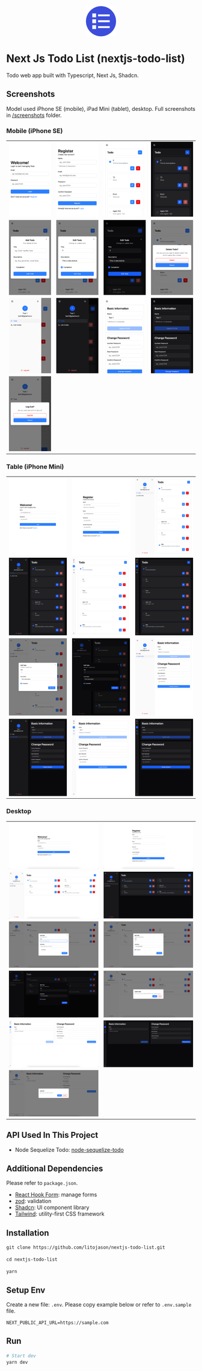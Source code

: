 <div align='center'>
    <img alt='NextJS Todo List Logo' src='/public/logo.png' style='width:80px;height:80px;' />
</div>

# Next Js Todo List (nextjs-todo-list)

Todo web app built with Typescript, Next Js, Shadcn.

## Screenshots

Model used iPhone SE (mobile), iPad Mini (tablet), desktop.
Full screenshots in [/screenshots](./screenshots/) folder.

### Mobile (iPhone SE)

<table>
    <tr>
        <td><img src="/screenshots/mobile/1-iphone-se-login.png"></td>
        <td><img src="/screenshots/mobile/2-iphone-se-register.png"></td>
        <td><img src="/screenshots/mobile/3-iphone-se-todo-light.png"></td>
        <td><img src="/screenshots/mobile/3-iphone-se-todo-dark.png"></td>
    </tr>
    <tr>
        <td><img src="/screenshots/mobile/4-iphone-se-add-todo.png"></td>
        <td><img src="/screenshots/mobile/5-iphone-se-edit-todo-light.png"></td>
        <td><img src="/screenshots/mobile/5-iphone-se-edit-todo-dark.png"></td>
        <td><img src="/screenshots/mobile/6-iphone-se-delete-todo.png"></td>
    </tr>
    <tr>
        <td><img src="/screenshots/mobile/7-iphone-se-sidebar-light.png"></td>
        <td><img src="/screenshots/mobile/7-iphone-se-sidebar-dark.png"></td>
        <td><img src="/screenshots/mobile/8-iphone-se-edit-profile-light.png"></td>
        <td><img src="/screenshots/mobile/8-iphone-se-edit-profile-dark.png"></td>
    </tr>
    <tr>
        <td><img src="/screenshots/mobile/9-iphone-se-logout.png"></td>
    </tr>
</table>

### Table (iPhone Mini)

<table>
    <tr>
        <td><img src="/screenshots/tablet/1-ipad-mini-login.png"></td>
        <td><img src="/screenshots/tablet/2-ipad-mini-register.png"></td>
        <td><img src="/screenshots/tablet/3-ipad-mini-todo-light-expanded.png"></td>
    </tr>
    <tr>
        <td><img src="/screenshots/tablet/3-ipad-mini-todo-dark-expanded.png"></td>
        <td><img src="/screenshots/tablet/3-ipad-mini-todo-light-collapsed.png"></td>
        <td><img src="/screenshots/tablet/3-ipad-mini-todo-dark-collapsed.png"></td>
    </tr>
    <tr>
        <td><img src="/screenshots/tablet/4-ipad-mini-edit-todo-light.png"></td>
        <td><img src="/screenshots/tablet/4-ipad-mini-edit-todo-dark.png"></td>
        <td><img src="/screenshots/tablet/5-ipad-mini-edit-profile-light-expanded.png"></td>
    </tr>
    <tr>
        <td><img src="/screenshots/tablet/5-ipad-mini-edit-profile-dark-expanded.png"></td>
        <td><img src="/screenshots/tablet/5-ipad-mini-edit-profile-light-collapsed.png"></td>
        <td><img src="/screenshots/tablet/5-ipad-mini-edit-profile-dark-collapsed.png"></td>
    </tr>
</table>

### Desktop

<table>
    <tr>
        <td><img src="/screenshots/desktop/1-dashboard-login.png"></td>
        <td><img src="/screenshots/desktop/2-dashboard-register.png"></td>
    </tr>
    <tr>
        <td><img src="/screenshots/desktop/3-dashboard-todo-light.png"></td>
        <td><img src="/screenshots/desktop/3-dashboard-todo-dark.png"></td>
    </tr>
    <tr>
        <td><img src="/screenshots/desktop/4-dashboard-add-todo.png"></td>
        <td><img src="/screenshots/desktop/5-dashboard-edit-todo-light.png"></td>
    </tr>
    <tr>
        <td><img src="/screenshots/desktop/5-dashboard-edit-todo-dark.png"></td>
        <td><img src="/screenshots/desktop/6-dashboard-delete-todo.png"></td>
    </tr>
    <tr>
        <td><img src="/screenshots/desktop/7-dashboard-edit-profile-light.png"></td>
        <td><img src="/screenshots/desktop/7-dashboard-edit-profile-dark.png"></td>
    </tr>
    <tr>
        <td><img src="/screenshots/desktop/8-dashboard-logout.png"></td>
    </tr>
</table>

## API Used In This Project

- Node Sequelize Todo: [node-sequelize-todo](https://github.com/litojason/node-sequelize-todo)

## Additional Dependencies

Please refer to `package.json`.

- [React Hook Form](https://react-hook-form.com/): manage forms
- [zod](https://zod.dev/): validation
- [Shadcn](https://ui.shadcn.com/): UI component library
- [Tailwind](https://tailwindcss.com/): utility-first CSS framework

## Installation

    git clone https://github.com/litojason/nextjs-todo-list.git

    cd nextjs-todo-list

    yarn

## Setup Env

Create a new file: `.env`. Please copy example below or refer to `.env.sample` file.

    NEXT_PUBLIC_API_URL=https://sample.com

## Run

```bash
# Start dev
yarn dev
```
